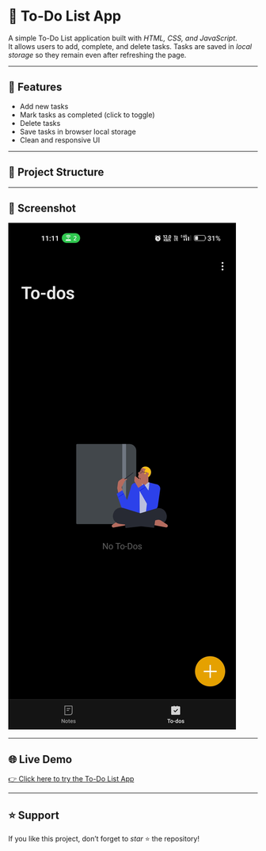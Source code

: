 # 📝 To-Do List App

A simple To-Do List application built with *HTML, CSS, and JavaScript*.  
It allows users to add, complete, and delete tasks. Tasks are saved in *local storage* so they remain even after refreshing the page.

---

## 🚀 Features
- Add new tasks
- Mark tasks as completed (click to toggle)
- Delete tasks
- Save tasks in browser local storage
- Clean and responsive UI

---

## 📂 Project Structure

---

## 📸 Screenshot
![To-Do App Screenshot](screenshot.png)

---

## 🌐 Live Demo
[👉 Click here to try the To-Do List App](https://xyzvikram.github.io/todo-list-app/)

---

## ⭐ Support
If you like this project, don’t forget to *star* ⭐ the repository!
